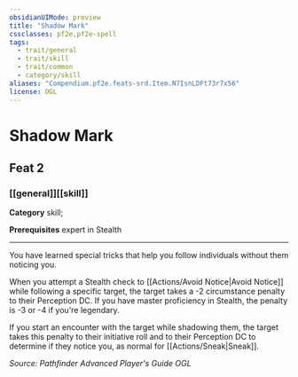 ```yaml
---
obsidianUIMode: preview
title: "Shadow Mark"
cssclasses: pf2e,pf2e-spell
tags:
  - trait/general
  - trait/skill
  - trait/common
  - category/skill
aliases: "Compendium.pf2e.feats-srd.Item.N7IsnLDFt73r7x56"
license: OGL
---
```

# Shadow Mark
## Feat 2
### [[general]][[skill]]

**Category** skill; 



**Prerequisites** expert in Stealth
* * *
You have learned special tricks that help you follow individuals without them noticing you.

When you attempt a Stealth check to [[Actions/Avoid Notice|Avoid Notice]] while following a specific target, the target takes a -2 circumstance penalty to their Perception DC. If you have master proficiency in Stealth, the penalty is -3 or -4 if you're legendary.

If you start an encounter with the target while shadowing them, the target takes this penalty to their initiative roll and to their Perception DC to determine if they notice you, as normal for [[Actions/Sneak|Sneak]].

*Source: Pathfinder Advanced Player's Guide*
*OGL*